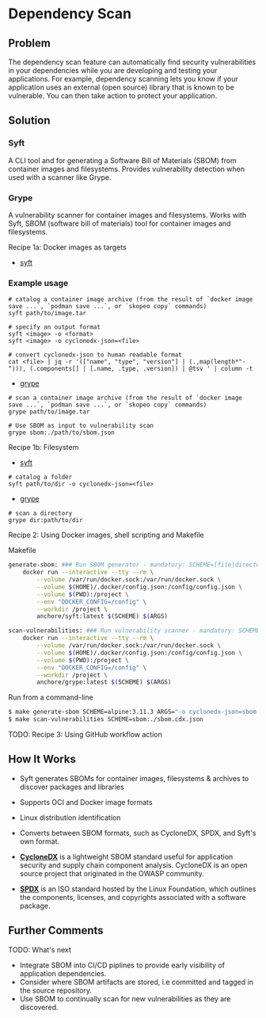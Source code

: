 # Dependency Scan

## Problem

The dependency scan feature can automatically find security vulnerabilities in your dependencies while you are developing and testing your applications. For example, dependency scanning lets you know if your application uses an external (open source) library that is known to be vulnerable. You can then take action to protect your application.

## Solution

### Syft
A CLI tool and for generating a Software Bill of Materials (SBOM) from container images and filesystems. Provides vulnerability detection when used with a scanner like Grype.

### Grype

A vulnerability scanner for container images and filesystems. Works with Syft, SBOM (software bill of materials) tool for container images and filesystems.

Recipe 1a: Docker images as targets

- [syft](https://github.com/anchore/syft)

### Example usage
```
# catalog a container image archive (from the result of `docker image save ...`, `podman save ...`, or `skopeo copy` commands)
syft path/to/image.tar
```
```
# specify an output format
syft <image> -o <format>
syft <image> -o cyclonedx-json=<file>
```
```
# convert cyclonedx-json to human readable format
cat <file> | jq -r '(["name", "type", "version"] | (.,map(length*"-"))), (.components[] | [.name, .type, .version]) | @tsv ' | column -t
```

- [grype](https://github.com/anchore/grype)

```
# scan a container image archive (from the result of `docker image save ...`, `podman save ...`, or `skopeo copy` commands)
grype path/to/image.tar

# Use SBOM as input to vulnerability scan
grype sbom:./path/to/sbom.json

```
Recipe 1b: Filesystem
- [syft](https://github.com/anchore/syft)

```
# catalog a folder
syft path/to/dir -o cyclonedx-json=<file>
```
- [grype](https://github.com/anchore/grype)
```
# scan a directory
grype dir:path/to/dir
```

Recipe 2: Using Docker images, shell scripting and Makefile

Makefile
```bash
generate-sbom: ### Run SBOM generator - mandatory: SCHEME=[file|directory|image|registry]; optional: ARGS=[syft args]
	docker run --interactive --tty --rm \
		--volume /var/run/docker.sock:/var/run/docker.sock \
		--volume $(HOME)/.docker/config.json:/config/config.json \
		--volume $(PWD):/project \
		--env "DOCKER_CONFIG=/config" \
		--workdir /project \
		anchore/syft:latest $(SCHEME) $(ARGS)

scan-vulnerabilities: ### Run vulnerability scanner - mandatory: SCHEME=[sbom|file|directory|image|registry]; optional: ARGS=[grype args]
	docker run --interactive --tty --rm \
		--volume /var/run/docker.sock:/var/run/docker.sock \
		--volume $(HOME)/.docker/config.json:/config/config.json \
		--volume $(PWD):/project \
		--env "DOCKER_CONFIG=/config" \
		--workdir /project \
		anchore/grype:latest $(SCHEME) $(ARGS)

```

Run from a command-line
```bash
$ make generate-sbom SCHEME=alpine:3.11.3 ARGS="-o cyclonedx-json=sbom.cdx.json"
$ make scan-vulnerabilities SCHEME=sbom:./sbom.cdx.json
```

TODO: Recipe 3: Using GitHub workflow action

## How It Works

- Syft generates SBOMs for container images, filesystems & archives to discover packages and libraries
- Supports OCI and Docker image formats
- Linux distribution identification
- Converts between SBOM formats, such as CycloneDX, SPDX, and Syft's own format.
- **[CycloneDX](https://cyclonedx.org/)** is a lightweight SBOM standard useful for application security and supply chain component analysis. CycloneDX is an open source project that originated in the OWASP community.

- **[SPDX](https://spdx.dev/)** is an ISO standard hosted by the Linux Foundation, which outlines the components, licenses, and copyrights associated with a software package.


## Further Comments

TODO: What's next
- Integrate SBOM into CI/CD piplines to provide early visibility of application dependencies.
- Consider where SBOM artifacts are stored, i.e committed and tagged in the source repository.
- Use SBOM to continually scan for new vulnerabilities as they are discovered.
